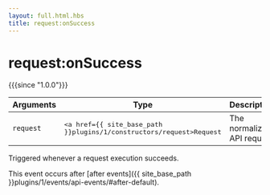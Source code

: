 ```yaml
---
layout: full.html.hbs
title: request:onSuccess
---
```


# request:onSuccess

{{{since "1.0.0"}}}

| Arguments | Type | Description |
|-----------|------|-------------|
| `request` | <pre><a href={{ site_base_path }}plugins/1/constructors/request>Request</a></pre> | The normalized API request |

Triggered whenever a request execution succeeds.

This event occurs after [after events]({{ site_base_path }}plugins/1/events/api-events/#after-default).
